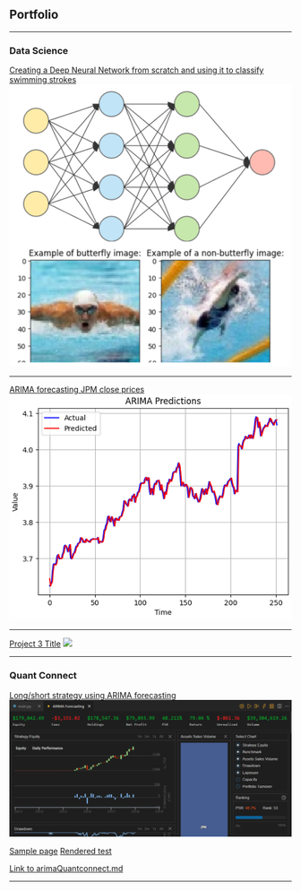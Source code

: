 ## Portfolio

---

### Data Science

[Creating a Deep Neural Network from scratch and using it to classify swimming strokes](/projects/deepNN/3LayerNN.html)
<img src="projects/deepNN/thumbnail.png?raw=true"/>

---

[ARIMA forecasting JPM close prices](/projects/arimaForecasting/arimaFinal.html)
<img src="projects/arimaForecasting/projectPic.png?raw=true"/>

---
[Project 3 Title](http://example.com/)
<img src="images/dummy_thumbnail.jpg?raw=true"/>

---

### Quant Connect
[Long/short strategy using ARIMA forecasting](/projects/arimaForecasting/arimaQC.html)
<img src="projects/arimaForecasting/backtestSummary.png?raw=false"/>


<a href="sample_page.md" target="_blank">Sample page</a>
<a href="test.md" target="_blank">Rendered test</a> 


<a href="{{ site.baseurl }}/arimaQuantconnect.html">Link to arimaQuantconnect.md</a>


---
